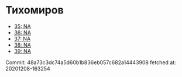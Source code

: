 # Тихомиров
- [35: NA](35.md)
- [36: NA](36.md)
- [37: NA](37.md)
- [38: NA](38.md)
- [39: NA](39.md)

Commit: 48a73c3dc74a5d60b1b836eb057c682a14443908
 fetched at: 20201208-163254
